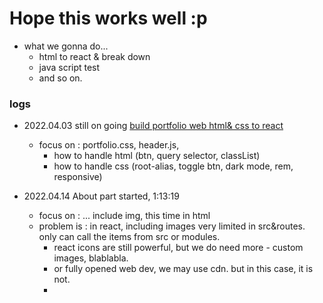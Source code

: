 
# Hope this works well :p

- what we gonna do...
  - html to react & break down
  - java script test
  - and so on. 

### logs

- 2022.04.03 still on going [build portfolio web html& css to react](https://www.youtube.com/watch?v=T4P7aS4PuSw&t=3225s)
  - focus on : portfolio.css, header.js, 
    - how to handle html (btn, query selector, classList)
    - how to handle css (root-alias, toggle btn, dark mode, rem, responsive)

- 2022.04.14 About part started, 1:13:19
  - focus on : ... include img, this time in html
  - problem is : in react, including images very limited in src&routes. only can call the items from src or modules.
    - react icons are still powerful, but we do need more - custom images, blablabla.
    - or fully opened web dev, we may use cdn. but in this case, it is not.
    - 